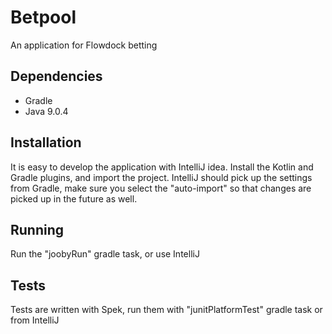 Betpool
=======

An application for Flowdock betting

Dependencies
------------

- Gradle
- Java 9.0.4

Installation
------------

It is easy to develop the application with IntelliJ idea. Install the Kotlin and Gradle plugins, and import the project. IntelliJ should pick up the settings from Gradle, make sure you select the "auto-import" so that changes are picked up in the future as well.

Running
-------

Run the "joobyRun" gradle task, or use IntelliJ

Tests
-----

Tests are written with Spek, run them with "junitPlatformTest" gradle task or from IntelliJ
